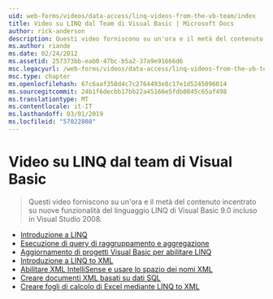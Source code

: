 ```yaml
---
uid: web-forms/videos/data-access/linq-videos-from-the-vb-team/index
title: Video su LINQ dal Team di Visual Basic | Microsoft Docs
author: rick-anderson
description: Questi video forniscono su un'ora e il metà del contenuto incentrato su nuove funzionalità del linguaggio LINQ di Visual Basic 9.0 incluso in Visual Studio 2008.
ms.author: riande
ms.date: 02/24/2012
ms.assetid: 257373bb-eab0-47bc-b5a2-37a9e91666d6
msc.legacyurl: /web-forms/videos/data-access/linq-videos-from-the-vb-team
msc.type: chapter
ms.openlocfilehash: 67c6aaf358d4c7c2764493e8c17e1d5245096014
ms.sourcegitcommit: 24b1f6decbb17bb22a45166e5fdb0845c65af498
ms.translationtype: MT
ms.contentlocale: it-IT
ms.lasthandoff: 03/01/2019
ms.locfileid: "57022808"
---
```

<a name="linq-videos-from-the-vb-team"></a>Video su LINQ dal team di Visual Basic
====================
> Questi video forniscono su un'ora e il metà del contenuto incentrato su nuove funzionalità del linguaggio LINQ di Visual Basic 9.0 incluso in Visual Studio 2008.


- [Introduzione a LINQ](how-do-i-get-started-with-linq.md)
- [Esecuzione di query di raggruppamento e aggregazione](how-do-i-perform-group-and-aggregate-queries.md)
- [Aggiornamento di progetti Visual Basic per abilitare LINQ](how-do-i-upgrade-visual-basic-projects-to-enable-linq.md)
- [Introduzione a LINQ to XML](how-do-i-get-started-with-linq-to-xml.md)
- [Abilitare XML IntelliSense e usare lo spazio dei nomi XML](how-do-i-enable-xml-intellisense-and-use-xml-namespaces.md)
- [Creare documenti XML basati su dati SQL](how-do-i-create-xml-documents-from-sql-data.md)
- [Creare fogli di calcolo di Excel mediante LINQ to XML](how-do-i-create-excel-spreadsheets-using-linq-to-xml.md)
